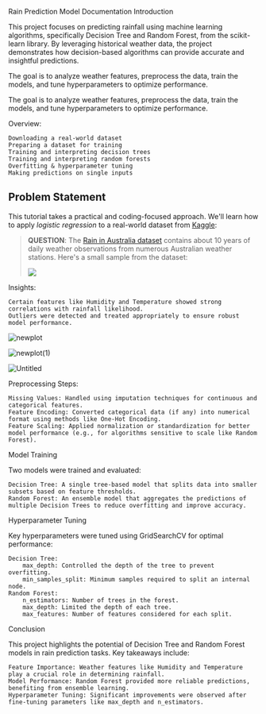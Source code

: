 Rain Prediction Model Documentation
Introduction

This project focuses on predicting rainfall using machine learning algorithms, specifically Decision Tree and Random Forest, from the scikit-learn library. By leveraging historical weather data, the project demonstrates how decision-based algorithms can provide accurate and insightful predictions.

The goal is to analyze weather features, preprocess the data, train the models, and tune hyperparameters to optimize performance.

The goal is to analyze weather features, preprocess the data, train the models, and tune hyperparameters to optimize performance.

Overview:

    Downloading a real-world dataset
    Preparing a dataset for training
    Training and interpreting decision trees
    Training and interpreting random forests
    Overfitting & hyperparameter tuning
    Making predictions on single inputs
## Problem Statement

This tutorial takes a practical and coding-focused approach. We'll learn how to apply _logistic regression_ to a real-world dataset from [Kaggle](https://kaggle.com/datasets):

> **QUESTION**: The [Rain in Australia dataset](https://kaggle.com/jsphyg/weather-dataset-rattle-package) contains about 10 years of daily weather observations from numerous Australian weather stations. Here's a small sample from the dataset:
>
> ![](https://i.imgur.com/5QNJvir.png)

Insights:

    Certain features like Humidity and Temperature showed strong correlations with rainfall likelihood.
    Outliers were detected and treated appropriately to ensure robust model performance.

    
![newplot](https://github.com/user-attachments/assets/3728b293-cdc1-4440-9be7-5578b2e576cf)

![newplot(1)](https://github.com/user-attachments/assets/9796bc33-e3d8-4228-9e15-a97eb27098eb)

![Untitled](https://github.com/user-attachments/assets/ac9f1667-0797-48af-8497-efd89a1bb799)



Preprocessing Steps:

    Missing Values: Handled using imputation techniques for continuous and categorical features.
    Feature Encoding: Converted categorical data (if any) into numerical format using methods like One-Hot Encoding.
    Feature Scaling: Applied normalization or standardization for better model performance (e.g., for algorithms sensitive to scale like Random Forest).


Model Training

Two models were trained and evaluated:

    Decision Tree: A single tree-based model that splits data into smaller subsets based on feature thresholds.
    Random Forest: An ensemble model that aggregates the predictions of multiple Decision Trees to reduce overfitting and improve accuracy.

Hyperparameter Tuning

Key hyperparameters were tuned using GridSearchCV for optimal performance:

    Decision Tree:
        max_depth: Controlled the depth of the tree to prevent overfitting.
        min_samples_split: Minimum samples required to split an internal node.
    Random Forest:
        n_estimators: Number of trees in the forest.
        max_depth: Limited the depth of each tree.
        max_features: Number of features considered for each split.


Conclusion

This project highlights the potential of Decision Tree and Random Forest models in rain prediction tasks. Key takeaways include:

    Feature Importance: Weather features like Humidity and Temperature play a crucial role in determining rainfall.
    Model Performance: Random Forest provided more reliable predictions, benefiting from ensemble learning.
    Hyperparameter Tuning: Significant improvements were observed after fine-tuning parameters like max_depth and n_estimators.

